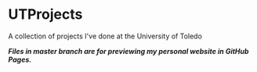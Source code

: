 # UTProjects
A collection of projects I've done at the University of Toledo

***Files in master branch are for previewing my personal website in GitHub Pages.***
